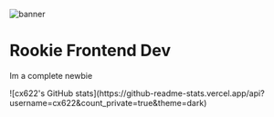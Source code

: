![banner](https://media.discordapp.net/attachments/649001574131171352/1022996025474043954/IMG20220923181955.jpg?width=1360&height=612)
<div>
<h1>Rookie Frontend Dev</h1>
<p>Im a complete newbie</p>
</div>
![cx622's GitHub stats](https://github-readme-stats.vercel.app/api?username=cx622&count_private=true&theme=dark)

